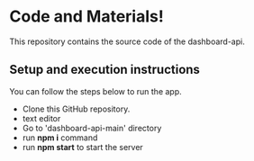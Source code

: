 # Code and Materials!

This repository contains the source code of the dashboard-api.


## Setup and execution instructions

You can follow the steps below to run the app.

- Clone this GitHub repository.
- text editor
- Go to 'dashboard-api-main' directory
- run **npm i** command
- run **npm start** to start the server
